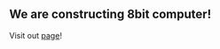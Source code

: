 ## We are constructing 8bit computer!

Visit out [page](https://kn-breadboard-computing.github.io/index.html)!
